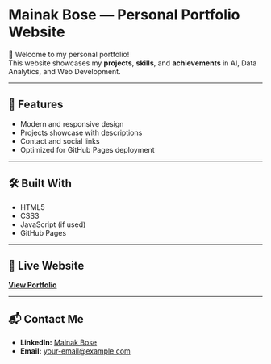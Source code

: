 # Mainak Bose — Personal Portfolio Website

🚀 Welcome to my personal portfolio!  
This website showcases my **projects**, **skills**, and **achievements** in AI, Data Analytics, and Web Development.

---

## 🌟 Features
- Modern and responsive design
- Projects showcase with descriptions
- Contact and social links
- Optimized for GitHub Pages deployment

---

## 🛠️ Built With
- HTML5
- CSS3
- JavaScript (if used)
- GitHub Pages

---

## 🔗 Live Website
[**View Portfolio**](https://<your-username>.github.io/mainak-portfolio/)  

---

## 📬 Contact Me
- **LinkedIn:** [Mainak Bose](https://www.linkedin.com/in/mainak-bose-b139611a0/)
- **Email:** your-email@example.com
